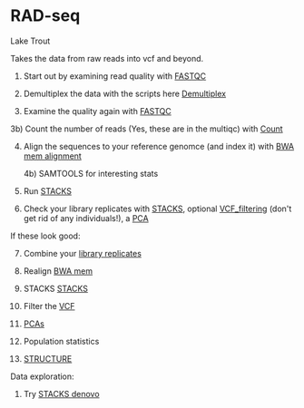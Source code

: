 # RAD-seq
Lake Trout

Takes the data from raw reads into vcf and beyond.


1) Start out by examining read quality with [FASTQC](https://github.com/Asrix/RAD-seq/blob/main/FASTQC)

2) Demultiplex the data with the scripts here [Demultiplex](https://github.com/Asrix/RAD-seq/blob/main/Demultiplex)

3) Examine the quality again with [FASTQC](https://github.com/Asrix/RAD-seq/blob/main/FASTQC)

  3b) Count the number of reads (Yes, these are in the multiqc) with [Count](https://github.com/Asrix/RAD-seq/blob/main/Count)

4) Align the sequences to your reference genomce (and index it) with [BWA mem alignment](https://github.com/Asrix/RAD-seq/blob/main/BWA%20mem%20alignment)

    4b) SAMTOOLS for interesting stats

5) Run [STACKS](https://github.com/Asrix/RAD-seq/blob/main/STACKS)

6) Check your library replicates with [STACKS](https://github.com/Asrix/RAD-seq/blob/main/Library-replicate-comparisons), optional [VCF_filtering](https://github.com/Asrix/RAD-seq/blob/main/VCF_filtering) (don't get rid of any individuals!),  a [PCA](https://github.com/Asrix/RAD-seq/blob/main/Library-rep-PCA)

If these look good:

7) Combine your [library replicates](https://github.com/Asrix/RAD-seq/blob/main/Combining-replicates)

8) Realign [BWA mem](https://github.com/Asrix/RAD-seq/blob/main/BWA%20mem%20alignment)

9) STACKS [STACKS](https://github.com/Asrix/RAD-seq/blob/main/STACKS)

10) Filter the [VCF](https://github.com/Asrix/RAD-seq/blob/main/VCF_filtering)

11) [PCAs](https://github.com/Asrix/RAD-seq/blob/main/PCA)

12) Population statistics

13) [STRUCTURE](https://github.com/Asrix/RAD-seq/blob/main/STRUCTURE)


Data exploration:
  1) Try [STACKS denovo](https://github.com/Asrix/RAD-seq/blob/main/de-novo_STACKS)
